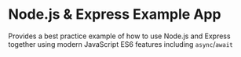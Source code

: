 # Node.js & Express Example App

Provides a best practice example of how to use Node.js and Express together using modern JavaScript ES6 features including `async`/`await`